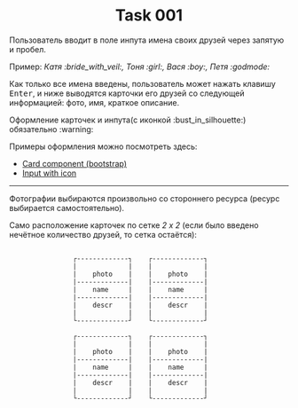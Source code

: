 <p align="center">
  <h1 align="center">Task 001</h1>
</p>

<p>Пользователь вводит в поле инпута имена своих друзей через запятую и пробел.</p>
<p>Пример:
    <i>Катя :bride_with_veil:, Тоня :girl:, Вася :boy:, Петя :godmode:</i>
</p>

<p>Как только все имена введены, пользователь может нажать клавишу <kbd>Enter</kbd>, и ниже выводятся карточки его друзей со следующей информацией: фото, имя, краткое описание.</p>

<p>Оформление карточек и инпута(с иконкой :bust_in_silhouette:) обязательно :warning:</p>

Примеры оформления можно посмотреть здесь:

 - <a href="https://getbootstrap.com/docs/4.1/components/card/">Card component (bootstrap)</a>
 - <a href="https://stackoverflow.com/questions/18838964/add-bootstrap-glyphicon-to-input-box">Input with icon</a>
***
<p>Фотографии выбираются произвольно со стороннего ресурса (ресурс выбирается самостоятельно).</p>

Само расположение карточек по сетке _2 х 2_ (если было введено нечётное количество друзей, то сетка остаётся):

```

                ┌-------------┐    ┌-------------┐
                |             |    |             |
                |    photo    |    |    photo    |
                |-------------|    |-------------|
                |    name     |    |    name     |
                |-------------|    |-------------|
                |    descr    |    |    descr    |
                |             |    |             |
                └-------------┘    └-------------┘
                
                ┌-------------┐    ┌-------------┐
                |             |    |             |
                |    photo    |    |    photo    |
                |-------------|    |-------------|
                |    name     |    |    name     |
                |-------------|    |-------------|
                |    descr    |    |    descr    |
                |             |    |             |
                └-------------┘    └-------------┘

```
